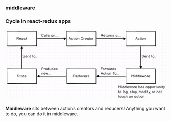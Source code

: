 ### middleware

### Cycle in react-redux apps

![flow](img-readme/flow.png)

**Middleware** sits between actions creators and reducers! Anything you want to do, you can do it in middleware.
